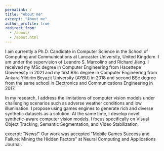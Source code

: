```yaml
---
permalink: /
title: "About me"
excerpt: "About me"
author_profile: true
redirect_from: 
  - /about/
  - /about.html
---
```

I am currently a Ph.D. Candidate in Computer Science in the School of Computing and Communications at Lancaster University, United Kingdom. I am under the supervision of Leandro S. Marcolino and Richard Jiang. I received my MSc degree in Computer Engineering from Hacettepe Univeresity in 2021 and my first BSc degree in Computer Engineering from Ankara Yildirim Beyazit University (AYBU) in 2018 and second BSc degree from the same school in Electronics and Communications Engineering in 2017.

In my research, I address the limitations of computer vision models under challenging scenarios such as adverse weather conditions and low illumination. I propose using games engines to generate rich and diverse synthetic datasets as a solution. At the same time, I develop novel synthetic-aware computer vision models. I focus specifically on Visual Object Tracking, Semantic Segmentation, and Video Stabilization.

excerpt: "News!"
Our work was accepted "Mobile Games Success and Failure: Mining the Hidden Factors" at Neural Computing and Applications Journal.


